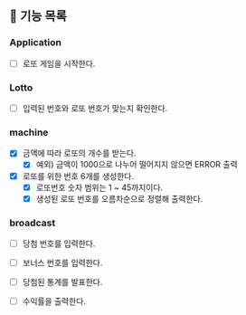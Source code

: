 ## 🚀 기능 목록

### Application

- [ ] 로또 게임을 시작한다.

### Lotto

- [ ] 입력된 번호와 로또 번호가 맞는지 확인한다.

### machine

- [x] 금액에 따라 로또의 개수를 받는다.
    - [x] 예외) 금액이 1000으로 나누어 떨어지지 않으면 ERROR 출력
- [x] 로또를 위한 번호 6개를 생성한다.
    - [x] 로또번호 숫자 범위는 1 ~ 45까지이다.
    - [x] 생성된 로또 번호를 오름차순으로 정렬해 출력한다.

### broadcast

- [ ] 당첨 번호를 입력한다.
- [ ] 보너스 번호를 입력한다.
- [ ] 당첨된 통계를 발표한다.
- [ ] 수익률을 출력한다.
          
